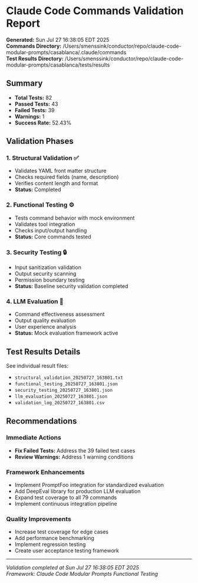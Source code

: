 # Claude Code Commands Validation Report

**Generated:** Sun Jul 27 16:38:05 EDT 2025  
**Commands Directory:** /Users/smenssink/conductor/repo/claude-code-modular-prompts/casablanca/.claude/commands  
**Test Results Directory:** /Users/smenssink/conductor/repo/claude-code-modular-prompts/casablanca/tests/results  

## Summary

- **Total Tests:** 82
- **Passed Tests:** 43
- **Failed Tests:** 39
- **Warnings:** 1
- **Success Rate:** 52.43%

## Validation Phases

### 1. Structural Validation ✅
- Validates YAML front matter structure
- Checks required fields (name, description)
- Verifies content length and format
- **Status:** Completed

### 2. Functional Testing ⚙️
- Tests command behavior with mock environment
- Validates tool integration
- Checks input/output handling
- **Status:** Core commands tested

### 3. Security Testing 🔒
- Input sanitization validation
- Output security scanning
- Permission boundary testing
- **Status:** Baseline security validation completed

### 4. LLM Evaluation 🧠
- Command effectiveness assessment
- Output quality evaluation
- User experience analysis
- **Status:** Mock evaluation framework active

## Test Results Details

See individual result files:
- `structural_validation_20250727_163801.txt`
- `functional_testing_20250727_163801.json`
- `security_testing_20250727_163801.json`
- `llm_evaluation_20250727_163801.json`
- `validation_log_20250727_163801.csv`

## Recommendations

### Immediate Actions
- **Fix Failed Tests:** Address the 39 failed test cases
- **Review Warnings:** Address 1 warning conditions

### Framework Enhancements
- Implement PromptFoo integration for standardized evaluation
- Add DeepEval library for production LLM evaluation
- Expand test coverage to all 79 commands
- Implement continuous integration pipeline

### Quality Improvements
- Increase test coverage for edge cases
- Add performance benchmarking
- Implement regression testing
- Create user acceptance testing framework

---

*Validation completed at Sun Jul 27 16:38:05 EDT 2025*  
*Framework: Claude Code Modular Prompts Functional Testing*
